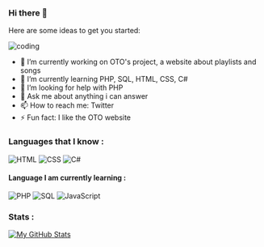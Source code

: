 ### Hi there 👋


<!--**YaZOUU/YaZOUU** is a ✨ _special_ ✨ repository because its `README.md` (this file) appears on your GitHub profile.-->


Here are some ideas to get you started:

![coding](http://cdn.lowgif.com/full/113448e7b0ab943e-.gif)
- 🔭 I’m currently working on OTO's project, a website about playlists and songs
- 🌱 I’m currently learning PHP, SQL, HTML, CSS, C#
- 🤔 I’m looking for help with PHP
- 💬 Ask me about anything i can answer
- 📫 How to reach me: Twitter
- ⚡ Fun fact: I like the OTO website

### Languages that I know :
![HTML](https://img.shields.io/badge/-HTML-E34F26?style=for-the-badge&logo=HTML5&logoColor=white)
![CSS](https://img.shields.io/badge/-CSS-1572B6?style=for-the-badge&logo=CSS3&logoColor=white)
![C#](https://img.shields.io/badge/-c%20sharp-239120?style=for-the-badge&logo=c%20sharp&logoColor=white)

#### Language I am currently learning : <br>
![PHP](https://img.shields.io/badge/-PHP-777BB4?style=for-the-badge&logo=PHP&logoColor=white)
![SQL](https://img.shields.io/badge/-SQL-4479A1?style=for-the-badge&logo=MySQL&logoColor=white)
![JavaScript](https://img.shields.io/badge/-JavaScript-F7DF1E?style=for-the-badge&logo=JavaScript&logoColor=white)


### Stats : 
[![My GitHub Stats](https://github-readme-stats.vercel.app/api/?username=YaZOUU&count_private=true&theme=tokyonight&showicons=true)]() &nbsp; &nbsp;
